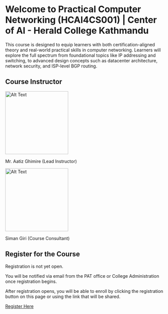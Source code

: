 # Welcome to Practical Computer Networking (HCAI4CS001) | Center of AI - Herald College Kathmandu

This course is designed to equip learners with both certification-aligned theory and real-world practical skills in computer networking. Learners will explore the full spectrum from foundational topics like IP addressing and switching, to advanced design concepts such as datacenter architecture, network security, and ISP-level BGP routing.


## Course Instructor

<img src="https://media.licdn.com/dms/image/v2/D4D03AQGSumZqZN5RwQ/profile-displayphoto-shrink_800_800/profile-displayphoto-shrink_800_800/0/1690826819377?e=1753920000&v=beta&t=ISmrgTKguS8h8sYm-NAk-uxVvK68A1zCq1mH-ptRtOo" alt="Alt Text" width="200" height="200">

Mr. Aatiz Ghimire (Lead Instructor)

<img src="https://media.licdn.com/dms/image/v2/C4D03AQFBujpLD4Zgyg/profile-displayphoto-shrink_800_800/profile-displayphoto-shrink_800_800/0/1642510715661?e=1753920000&v=beta&t=pbrh6K6QUQ8sfOq1aY8Dxw-k35U_vkhqArLSyWbSoUA" alt="Alt Text" width="200" height="200">

Siman Giri
(Course Consultant)


## Register for the Course
Registration is not yet open.

You will be notified via email from the PAT office or College Administration once registration begins.

After registration opens, you will be able to enroll by clicking the registration button on this page or using the link that will be shared.

[Register Here](#)

